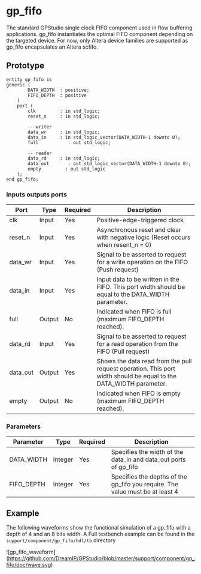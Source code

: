 # gp_fifo
The standard GPStudio single clock FIFO component used in flow buffering applications.  gp_fifo instantiates the optimal FIFO component depending on the targeted device. For now, only Altera device families are supported as gp_fifo encapsulates an Altera scfifo.

## Prototype

```
entity gp_fifo is
generic (
		DATA_WIDTH	: positive;
		FIFO_DEPTH	: positive
	)
	port (
		clk			: in std_logic;
		reset_n		: in std_logic;

		-- writer
		data_wr		: in std_logic;
		data_in		: in std_logic_vector(DATA_WIDTH-1 downto 0);
		full		   : out std_logic;

		-- reader
		data_rd		: in std_logic;
		data_out	   : out std_logic_vector(DATA_WIDTH-1 downto 0);
		empty		  : out std_logic
	);
end gp_fifo;
```

### Inputs outputs ports

Port 			| Type 		| Required | Description
-----			|------		|----------|------------
clk 			| Input		| Yes 		 | Positive-edge-triggered clock
reset_n 	| Input 	| Yes 		 | Asynchronous reset and clear with negative logic (Reset occurs when resent_n = 0)
data_wr		| Input 	| Yes 		 | Signal to be asserted to request for a write operation on the FIFO (Push request)
data_in		| Input 	| Yes 		 | Input data to be written in the FIFO. This port width should be equal to the DATA_WIDTH parameter.
full			| Output 	| No 		 	 | Indicated when FIFO is full (maximum FIFO_DEPTH reached).
data_rd		| Input 	| Yes 		 | Signal to be asserted to request for a read operation from the FIFO (Pull request)
data_out	| Output	| Yes 		 | Shows the data read from the pull request operation. This port width should be equal to the DATA_WIDTH parameter.
empty			| Output	| No 		   | Indicated when FIFO is empty (maximum FIFO_DEPTH reached).

### Parameters

Parameter 	| Type 		| Required 	| Description
-----				|------		|----------	|------------
DATA_WIDTH	| Integer | Yes 			| Specifies the width of the data_in and data_out ports of gp_fifo
FIFO_DEPTH	| Integer | Yes 			| Specifies the depths of the gp_fifo you require. The value must be at least 4

## Example

The following waveforms show the functional simulation of a gp_fifo with a depth of 4 and an 8 bits width. A Full testbench example can be found in the `support/component/gp_fifo/hdl/tb` directory

![gp_fifo_waveform]
(https://github.com/DreamIP/GPStudio/blob/master/support/component/gp_fifo/doc/wave.svg)
